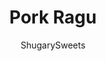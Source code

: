 ---
layout: ../../layouts/MarkdownPostLayout.astro
title: Pork Ragu
author: ShugarySweets
pubDate: 2021-01-29
description: "Italian flavors shine in this slow cooker Pork Ragu recipe. Cooked for hours in the crockpot in an herb infused wine sauce, the juicy, shredded pork is served over pappardelle pasta for an irresistible Italian dinner."
image_url: https://www.shugarysweets.com/wp-content/uploads/2021/11/slow-cooker-pork-ragu-facebook.jpg
tags: ["Main Dish","Italian"]
calories: 758
protein: 56
carbohydrates: 16
fats: 49
fiber: 1
ingredients: ["5 pound pork shoulder","1 yellow onion, diced","1 cup diced carrots (about 3 carrots)","1 cup diced celery (about 3 stalks)","1 cup dry red wine","1/2 cup water","4 cloves garlic, minced","1 can (28 oz) crushed tomatoes","1 can (6 oz) tomato paste","2 Tablespoons fresh rosemary, chopped","6 sprigs fresh thyme","4 sprigs fresh sage","1 Tablespoon fresh chopped basil","1 pound fresh pappardelle pasta, cooked"]
serves: 10
time: "8 hours 10 minutes"
prepTime: "10 minutes"
instructions: ["In a large slow cooker, add pork shoulder. Top with diced onion, carrots, and celery.","Pour wine and water over the top. Add garlic, tomatoes, tomato paste, rosemary, thyme, sage, and basil.","Cover and cook on low for 8 hours.","Remove sage and thyme sprigs from crockpot.","Remove the pork, shred, and return to slow cooker. Stir to combine and serve over warm pasta. ENJOY."]
nutrition: ["758 calories","16 grams carbohydrates","219 milligrams cholesterol","49 grams fat","1 grams fiber","56 grams protein","18 grams saturated fat","177 grams sodium","2 grams sugar","0 grams trans fat","26 grams unsaturated fat"]
---